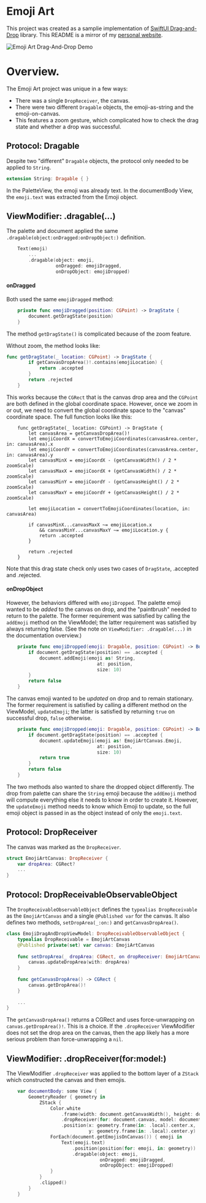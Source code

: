 # Emoji Art

This project was created as a samplie implementation of [SwiftUI Drag-and-Drop](https://github.com/hellojoelhuber/swiftui-drag-and-drop) library. This README is a mirror of my [personal website](https://www.joelhuber.com/documentation/documentation-emoji-art/).

![Emoji Art Drag-And-Drop Demo](https://github.com/hellojoelhuber/swiftui-drag-and-drop/blob/main/assets/media/documentation-dragdrop-emoji-art-vertical-demo.gif)

# Overview.

The Emoji Art project was unique in a few ways:
* There was a single `DropReceiver`, the canvas.
* There were two different `Dragable` objects, the emoji-as-string and the emoji-on-canvas.
* This features a zoom gesture, which complicated how to check the drag state and whether a drop was successful.

## Protocol: Dragable

Despite two "different" `Dragable` objects, the protocol only needed to be applied to `String`.

```swift
extension String: Dragable { }
```

In the PaletteView, the emoji was already text. In the documentBody View, the `emoji.text` was extracted from the Emoji object. 

## ViewModifier: .dragable(...)

The palette and document applied the same `.dragable(object:onDragged:onDropObject:)` definition.

```swift
    Text(emoji)
        ...
        .dragable(object: emoji,
                  onDragged: emojiDragged,
                  onDropObject: emojiDropped)
```

#### onDragged

Both used the same `emojiDragged` method:

```swift
    private func emojiDragged(position: CGPoint) -> DragState {
        document.getDragState(position)
    }
```

The method `getDragState()` is complicated because of the zoom feature.

Without zoom, the method looks like:
```swift
func getDragState(_ location: CGPoint) -> DragState {
        if getCanvasDropArea()!.contains(emojiLocation) {
            return .accepted
        }
        return .rejected
    }
```

This works because the `CGRect` that is the canvas drop area and the `CGPoint` are both defined in the global coordinate space. However, once we zoom in or out, we need to convert the global coordinate space to the "canvas" coordinate space. The full function looks like this:

```
    func getDragState(_ location: CGPoint) -> DragState {
        let canvasArea = getCanvasDropArea()!
        let emojiCoordX = convertToEmojiCoordinates(canvasArea.center, in: canvasArea).x
        let emojiCoordY = convertToEmojiCoordinates(canvasArea.center, in: canvasArea).y
        let canvasMinX = emojiCoordX - (getCanvasWidth() / 2 * zoomScale)
        let canvasMaxX = emojiCoordX + (getCanvasWidth() / 2 * zoomScale)
        let canvasMinY = emojiCoordY - (getCanvasHeight() / 2 * zoomScale)
        let canvasMaxY = emojiCoordY + (getCanvasHeight() / 2 * zoomScale)
        
        let emojiLocation = convertToEmojiCoordinates(location, in: canvasArea)
        
        if canvasMinX...canvasMaxX ~= emojiLocation.x
            && canvasMinY...canvasMaxY ~= emojiLocation.y {
            return .accepted
        }
        
        return .rejected
    }
```

Note that this drag state check only uses two cases of `DragState`, .accepted and .rejected.

#### onDropObject

However, the behaviors differed with `emojiDropped`. The palette emoji wanted to be _added_ to the canvas on drop, and the "paintbrush" needed to return to the palette. The former requirement was satisfied by calling the `addEmoji` method on the ViewModel; the latter requirement was satisfied by always returning false. (See the note on `ViewModifier: .dragable(...)` in the documentation overview.)

```swift
    private func emojiDropped(emoji: Dragable, position: CGPoint) -> Bool {
        if document.getDragState(position) == .accepted {
            document.addEmoji(emoji as! String,
                                 at: position,
                                 size: 10)
        }
        return false
    }
```

The canvas emoji wanted to be _updated_ on drop and to remain stationary. The former requirement is satisfied by calling a different method on the ViewModel, `updateEmoji`; the latter is satisfied by returning `true` on successful drop, `false` otherwise. 

```swift
    private func emojiDropped(emoji: Dragable, position: CGPoint) -> Bool {
        if document.getDragState(position) == .accepted {
            document.updateEmoji(emoji as! EmojiArtCanvas.Emoji,
                                 at: position,
                                 size: 10)
            return true
        }
        return false
    }
``` 

The two methods also wanted to share the dropped object differently. The drop from palette can share the `String` emoji because the `addEmoji` method will compute everything else it needs to know in order to create it. However, the `updateEmoji` method needs to know which Emoji to update, so the full emoji object is passed in as the object instead of only the `emoji.text`.

## Protocol: DropReceiver

The canvas was marked as the `DropReceiver`.

```swift
struct EmojiArtCanvas: DropReceiver {
    var dropArea: CGRect?
    ...
}
```

## Protocol: DropReceivableObservableObject

The `DropReceivableObservableObject` defines the `typealias DropReceivable` as the `EmojiArtCanvas` and a single `@Published var` for the canvas. It also defines two methods, `setDropArea(_:on:)` and `getCanvasDropArea()`. 

```swift
class EmojiDragAndDropViewModel: DropReceivableObservableObject {
    typealias DropReceivable = EmojiArtCanvas
    @Published private(set) var canvas: EmojiArtCanvas
    
    func setDropArea(_ dropArea: CGRect, on dropReceiver: EmojiArtCanvas) {
        canvas.updateDropArea(with: dropArea)
    }
    
    func getCanvasDropArea() -> CGRect {
        canvas.getDropArea()!
    }
    
    ...
}
```

The `getCanvasDropArea()` returns a CGRect and uses force-unwrapping on `canvas.getDropArea()!`. This is a choice. If the `.dropReceiver` ViewModifier does not set the drop area on the canvas, then the app likely has a more serious problem than force-unwrapping a `nil`.

## ViewModifier: .dropReceiver(for:model:)

The ViewModifier `.dropReceiver` was applied to the bottom layer of a `ZStack` which constructed the canvas and then emojis.

```swift
    var documentBody: some View {
        GeometryReader { geometry in
            ZStack {
                Color.white
                    .frame(width: document.getCanvasWidth(), height: document.getCanvasHeight())
                    .dropReceiver(for: document.canvas, model: document)
                    .position(x: geometry.frame(in: .local).center.x,
                              y: geometry.frame(in: .local).center.y)
                ForEach(document.getEmojisOnCanvas()) { emoji in
                    Text(emoji.text)
                        .position(position(for: emoji, in: geometry))
                        .dragable(object: emoji,
                                  onDragged: emojiDragged,
                                  onDropObject: emojiDropped)
                }
            }
            .clipped()
        }
    }
```


